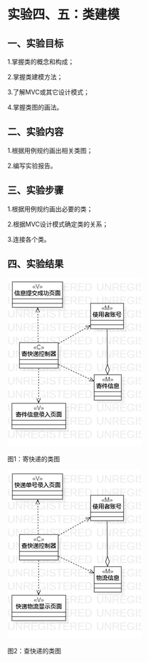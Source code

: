 # 实验四、五：类建模



## 一、实验目标

1.掌握类的概念和构成；

2.掌握类建模方法；

3.了解MVC或其它设计模式；

4.掌握类图的画法。



## 二、实验内容

1.根据用例规约画出相关类图；

2.编写实验报告。



## 三、实验步骤

1.根据用例规约画出必要的类；

2.根据MVC设计模式确定类的关系；

3.连接各个类。



## 四、实验结果

![寄快递的类图](./寄快递类图.jpg)

图1：寄快递的类图

![查快递的类图](./查快递类图.jpg)

图2：查快递的类图

